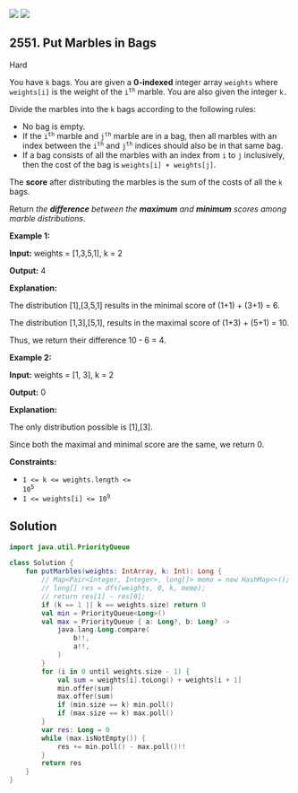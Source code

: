 [![](https://img.shields.io/github/stars/javadev/LeetCode-in-Kotlin?label=Stars&style=flat-square)](https://github.com/javadev/LeetCode-in-Kotlin)
[![](https://img.shields.io/github/forks/javadev/LeetCode-in-Kotlin?label=Fork%20me%20on%20GitHub%20&style=flat-square)](https://github.com/javadev/LeetCode-in-Kotlin/fork)

## 2551\. Put Marbles in Bags

Hard

You have `k` bags. You are given a **0-indexed** integer array `weights` where `weights[i]` is the weight of the <code>i<sup>th</sup></code> marble. You are also given the integer `k.`

Divide the marbles into the `k` bags according to the following rules:

*   No bag is empty.
*   If the <code>i<sup>th</sup></code> marble and <code>j<sup>th</sup></code> marble are in a bag, then all marbles with an index between the <code>i<sup>th</sup></code> and <code>j<sup>th</sup></code> indices should also be in that same bag.
*   If a bag consists of all the marbles with an index from `i` to `j` inclusively, then the cost of the bag is `weights[i] + weights[j]`.

The **score** after distributing the marbles is the sum of the costs of all the `k` bags.

Return _the **difference** between the **maximum** and **minimum** scores among marble distributions_.

**Example 1:**

**Input:** weights = [1,3,5,1], k = 2

**Output:** 4

**Explanation:** 

The distribution [1],[3,5,1] results in the minimal score of (1+1) + (3+1) = 6. 

The distribution [1,3],[5,1], results in the maximal score of (1+3) + (5+1) = 10. 

Thus, we return their difference 10 - 6 = 4.

**Example 2:**

**Input:** weights = [1, 3], k = 2

**Output:** 0

**Explanation:** 

The only distribution possible is [1],[3]. 

Since both the maximal and minimal score are the same, we return 0.

**Constraints:**

*   <code>1 <= k <= weights.length <= 10<sup>5</sup></code>
*   <code>1 <= weights[i] <= 10<sup>9</sup></code>

## Solution

```kotlin
import java.util.PriorityQueue

class Solution {
    fun putMarbles(weights: IntArray, k: Int): Long {
        // Map<Pair<Integer, Integer>, long[]> memo = new HashMap<>();
        // long[] res = dfs(weights, 0, k, memo);
        // return res[1] - res[0];
        if (k == 1 || k == weights.size) return 0
        val min = PriorityQueue<Long>()
        val max = PriorityQueue { a: Long?, b: Long? ->
            java.lang.Long.compare(
                b!!,
                a!!,
            )
        }
        for (i in 0 until weights.size - 1) {
            val sum = weights[i].toLong() + weights[i + 1]
            min.offer(sum)
            max.offer(sum)
            if (min.size == k) min.poll()
            if (max.size == k) max.poll()
        }
        var res: Long = 0
        while (max.isNotEmpty()) {
            res += min.poll() - max.poll()!!
        }
        return res
    }
}
```